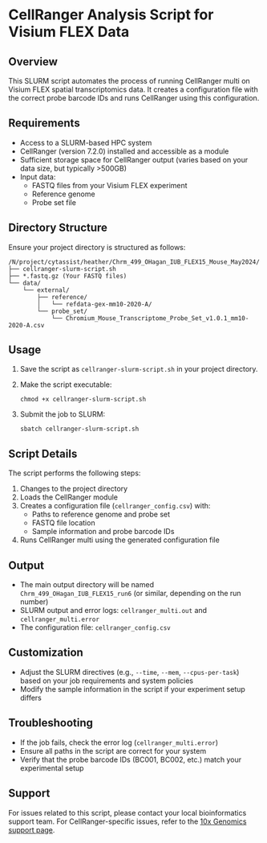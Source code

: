 # CellRanger Analysis Script for Visium FLEX Data

## Overview

This SLURM script automates the process of running CellRanger multi on Visium FLEX spatial transcriptomics data. It creates a configuration file with the correct probe barcode IDs and runs CellRanger using this configuration.

## Requirements

- Access to a SLURM-based HPC system
- CellRanger (version 7.2.0) installed and accessible as a module
- Sufficient storage space for CellRanger output (varies based on your data size, but typically >500GB)
- Input data:
  - FASTQ files from your Visium FLEX experiment
  - Reference genome
  - Probe set file

## Directory Structure

Ensure your project directory is structured as follows:

```
/N/project/cytassist/heather/Chrm_499_OHagan_IUB_FLEX15_Mouse_May2024/
├── cellranger-slurm-script.sh
├── *.fastq.gz (Your FASTQ files)
└── data/
    └── external/
        ├── reference/
        │   └── refdata-gex-mm10-2020-A/
        └── probe_set/
            └── Chromium_Mouse_Transcriptome_Probe_Set_v1.0.1_mm10-2020-A.csv
```

## Usage

1. Save the script as `cellranger-slurm-script.sh` in your project directory.

2. Make the script executable:
   ```
   chmod +x cellranger-slurm-script.sh
   ```

3. Submit the job to SLURM:
   ```
   sbatch cellranger-slurm-script.sh
   ```

## Script Details

The script performs the following steps:

1. Changes to the project directory
2. Loads the CellRanger module
3. Creates a configuration file (`cellranger_config.csv`) with:
   - Paths to reference genome and probe set
   - FASTQ file location
   - Sample information and probe barcode IDs
4. Runs CellRanger multi using the generated configuration file

## Output

- The main output directory will be named `Chrm_499_OHagan_IUB_FLEX15_run6` (or similar, depending on the run number)
- SLURM output and error logs: `cellranger_multi.out` and `cellranger_multi.error`
- The configuration file: `cellranger_config.csv`

## Customization

- Adjust the SLURM directives (e.g., `--time`, `--mem`, `--cpus-per-task`) based on your job requirements and system policies
- Modify the sample information in the script if your experiment setup differs

## Troubleshooting

- If the job fails, check the error log (`cellranger_multi.error`)
- Ensure all paths in the script are correct for your system
- Verify that the probe barcode IDs (BC001, BC002, etc.) match your experimental setup

## Support

For issues related to this script, please contact your local bioinformatics support team. For CellRanger-specific issues, refer to the [10x Genomics support page](https://support.10xgenomics.com/).

